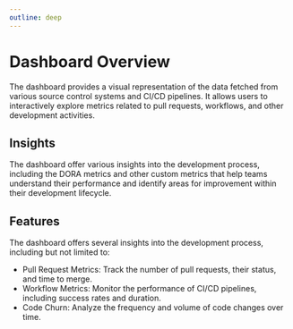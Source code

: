 ```yaml
---
outline: deep
---
```


# Dashboard Overview

The dashboard provides a visual representation of the data fetched from various source control systems and CI/CD pipelines. It allows users to interactively explore metrics related to pull requests, workflows, and other development activities.

## Insights

The dashboard offer various insights into the development process, including the DORA metrics and other custom metrics that help teams understand their performance and identify areas for improvement within their development lifecycle.

## Features

The dashboard offers several insights into the development process, including but not limited to:

- Pull Request Metrics: Track the number of pull requests, their status, and time to merge.
- Workflow Metrics: Monitor the performance of CI/CD pipelines, including success rates and duration.
- Code Churn: Analyze the frequency and volume of code changes over time.
